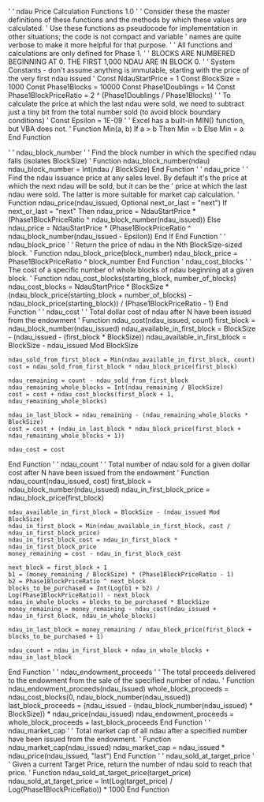 '
'   ndau Price Calculation Functions 1.0
'
'   Consider these the master definitions of these functions and the methods by which these values are calculated.
'   Use these functions as pseudocode for implementation in other situations; the code is not compact and variable
'   names are quite verbose to make it more helpful for that purpose.
'
'   All functions and calculations are only defined for Phase 1.
'
'   BLOCKS ARE NUMBERED BEGINNING AT 0. THE FIRST 1,000 NDAU ARE IN BLOCK 0.
'
'   System Constants - don't assume anything is immutable, starting with the price of the very first ndau issued
'
Const NdauStartPrice = 1
Const BlockSize = 1000
Const Phase1Blocks = 10000
Const Phase1Doublings = 14
Const Phase1BlockPriceRatio = 2 ^ (Phase1Doublings / Phase1Blocks)
'
' To calculate the price at which the last ndau were sold, we need to subtract just a tiny bit from the total number sold (to avoid block boundary conditions)
'
Const Epsilon = 1E-09
'
'   Excel has a built-in MIN() function, but VBA does not.
'
Function Min(a, b)
    If a > b Then Min = b Else Min = a
End Function

'
'   ndau_block_number
'
'   Find the block number in which the specified ndau falls (isolates BlockSize)
'
Function ndau_block_number(ndau)
    ndau_block_number = Int(ndau / BlockSize)
End Function
'
'   ndau_price
'
'   Find the ndau issuance price at any sales level. By default it's the price at which the next ndau will be sold, but it can be the
'   price at which the last ndau were sold. The latter is more suitable for market cap calculation.
'
Function ndau_price(ndau_issued, Optional next_or_last = "next")
    If next_or_last = "next" Then
        ndau_price = NdauStartPrice * (Phase1BlockPriceRatio ^ ndau_block_number(ndau_issued))
    Else
         ndau_price = NdauStartPrice * (Phase1BlockPriceRatio ^ ndau_block_number(ndau_issued - Epsilon))
        End If
End Function
'
'   ndau_block_price
'
'   Return the price of ndau in the Nth BlockSize-sized block.
'
Function ndau_block_price(block_number)
    ndau_block_price = Phase1BlockPriceRatio ^ block_number
End Function
'   ndau_cost_blocks
'
'   The cost of a specific number of whole blocks of ndau beginning at a given block.
'
Function ndau_cost_blocks(starting_block, number_of_blocks)
    ndau_cost_blocks = NdauStartPrice * BlockSize * (ndau_block_price(starting_block + number_of_blocks) - ndau_block_price(starting_block)) / (Phase1BlockPriceRatio - 1)
End Function
'
'   ndau_cost
'
'   Total dollar cost of ndau after N have been issued from the endowment
'
Function ndau_cost(ndau_issued, count)
    first_block = ndau_block_number(ndau_issued)
    ndau_available_in_first_block = BlockSize - (ndau_issued - (first_block * BlockSize))
    ndau_available_in_first_block = BlockSize - ndau_issued Mod BlockSize
    
    ndau_sold_from_first_block = Min(ndau_available_in_first_block, count)
    cost = ndau_sold_from_first_block * ndau_block_price(first_block)
    
    ndau_remaining = count - ndau_sold_from_first_block
    ndau_remaining_whole_blocks = Int(ndau_remaining / BlockSize)
    cost = cost + ndau_cost_blocks(first_block + 1, ndau_remaining_whole_blocks)
    
    ndau_in_last_block = ndau_remaining - (ndau_remaining_whole_blocks * BlockSize)
    cost = cost + (ndau_in_last_block * ndau_block_price(first_block + ndau_remaining_whole_blocks + 1))
    
    ndau_cost = cost
End Function
'
'   ndau_count
'
'   Total number of ndau sold for a given dollar cost after N have been issued from the endowment
'
Function ndau_count(ndau_issued, cost)
    first_block = ndau_block_number(ndau_issued)
    ndau_in_first_block_price = ndau_block_price(first_block)
    
    ndau_available_in_first_block = BlockSize - (ndau_issued Mod BlockSize)
    ndau_in_first_block = Min(ndau_available_in_first_block, cost / ndau_in_first_block_price)
    ndau_in_first_block_cost = ndau_in_first_block * ndau_in_first_block_price
    money_remaining = cost - ndau_in_first_block_cost
    
    next_block = first_block + 1
    b1 = (money_remaining / BlockSize) * (Phase1BlockPriceRatio - 1)
    b2 = Phase1BlockPriceRatio ^ next_block
    blocks_to_be_purchased = Int(Log(b1 + b2) / Log(Phase1BlockPriceRatio)) - next_block
    ndau_in_whole_blocks = blocks_to_be_purchased * BlockSize
    money_remaining = money_remaining - ndau_cost(ndau_issued + ndau_in_first_block, ndau_in_whole_blocks)
   
    ndau_in_last_block = money_remaining / ndau_block_price(first_block + blocks_to_be_purchased + 1)
   
    ndau_count = ndau_in_first_block + ndau_in_whole_blocks + ndau_in_last_block
End Function
'
'   ndau_endowment_proceeds
'
'   The total proceeds delivered to the endowment from the sale of the specified number of ndau.
'
Function ndau_endowment_proceeds(ndau_issued)
    whole_block_proceeds = ndau_cost_blocks(0, ndau_block_number(ndau_issued))
    last_block_proceeds = (ndau_issued - (ndau_block_number(ndau_issued) * BlockSize)) * ndau_price(ndau_issued)
    ndau_endowment_proceeds = whole_block_proceeds + last_block_proceeds
End Function
'
'   ndau_market_cap
'
'   Total market cap of all ndau after a specified number have been issued from the endowment.
'
Function ndau_market_cap(ndau_issued)
    ndau_market_cap = ndau_issued * ndau_price(ndau_issued, "last")
End Function
'
'   ndau_sold_at_target_price
'
'   Given a current Target Price, return the number of ndau sold to reach that price.
'
Function ndau_sold_at_target_price(target_price)
    ndau_sold_at_target_price = Int(Log(target_price) / Log(Phase1BlockPriceRatio)) * 1000
End Function
